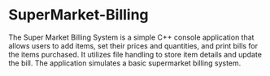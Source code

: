 # SuperMarket-Billing
The Super Market Billing System is a simple C++ console application that allows users to add items, set their prices and quantities, and print bills for the items purchased. It utilizes file handling to store item details and update the bill. The application simulates a basic supermarket billing system.
